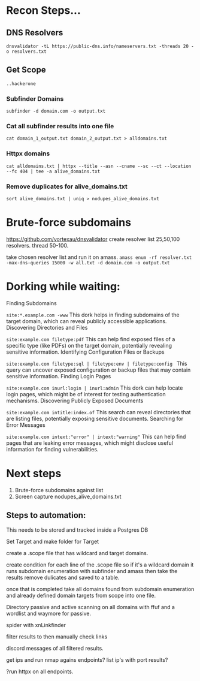 # **Recon Steps...**

## DNS Resolvers
```dnsvalidator -tL https://public-dns.info/nameservers.txt -threads 20 -o resolvers.txt```


## Get Scope
  ```..hackerone```

### Subfinder Domains 
  ```subfinder -d domain.com -o output.txt```
  
### Cat all subfinder results into one file
  ```cat domain_1_output.txt domain_2_output.txt > alldomains.txt```
  
### Httpx domains
  ```cat alldomains.txt | httpx --title --asn --cname --sc --ct --location --fc 404 | tee -a alive_domains.txt``` 
  
### Remove duplicates for alive_domains.txt
  ```sort alive_domains.txt | uniq > nodupes_alive_domains.txt```
  

# Brute-force subdomains
https://github.com/vortexau/dnsvalidator
create resolver list 25,50,100 resolvers.
thread 50-100. 
  
take chosen resolver list and run it on amass.
```amass enum -rf resolver.txt -max-dns-queries 15000 -w all.txt -d domain.com -o output.txt```


# Dorking while waiting:

Finding Subdomains

```site:*.example.com -www```
This dork helps in finding subdomains of the target domain, which can reveal publicly accessible applications.
Discovering Directories and Files

```site:example.com filetype:pdf```
This can help find exposed files of a specific type (like PDFs) on the target domain, potentially revealing sensitive information.
Identifying Configuration Files or Backups

```site:example.com filetype:sql | filetype:env | filetype:config ```
This query can uncover exposed configuration or backup files that may contain sensitive information.
Finding Login Pages

```site:example.com inurl:login | inurl:admin```
This dork can help locate login pages, which might be of interest for testing authentication mechanisms.
Discovering Publicly Exposed Documents

```site:example.com intitle:index.of```
This search can reveal directories that are listing files, potentially exposing sensitive documents.
Searching for Error Messages

```site:example.com intext:"error" | intext:"warning"```
This can help find pages that are leaking error messages, which might disclose useful information for finding vulnerabilities.

# Next steps 
1. Brute-force subdomains against list
2. Screen capture nodupes_alive_domains.txt




## Steps to automation:
This needs to be stored and tracked inside a Postgres DB

Set Target and make folder for Target

create a .scope file that has wildcard and target domains.

create condition for each line of the .scope file so if it's a wildcard domain it runs subdomain enumeration with subfinder and amass then take the results remove dulicates and saved to a table.

once that is completed take all domains found from subdomain enumeration and already defined domain targets from scope into one file.

Directory passive and active scanning on all domains with ffuf and a wordlist and waymore for passive.

spider with xnLinkfinder

filter results to then manually check links

discord messages of all filtered results.

get ips and run nmap agains endpoints? list ip's with port results?


?run httpx on all endpoints.
